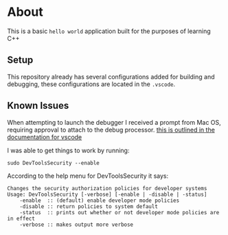 # About

This is a basic `hello world` application built for the purposes of learning C++

## Setup

This repository already has several configurations added for building and debugging, these configurations are located in the `.vscode`.

## Known Issues

When attempting to launch the debugger I received a prompt from Mac OS, requiring approval to attach to the debug processor. [this is outlined in the documentation for vscode](https://code.visualstudio.com/docs/cpp/lldb-mi)

I was able to get things to work by running:

```
sudo DevToolsSecurity --enable
```

According to the help menu for DevToolsSecurity it says:

```
Changes the security authorization policies for developer systems
Usage: DevToolsSecurity [-verbose] [-enable | -disable | -status]
    -enable  :: (default) enable developer mode policies
    -disable :: return policies to system default
    -status  :: prints out whether or not developer mode policies are in effect
    -verbose :: makes output more verbose
```
